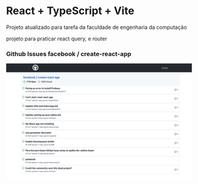 # React + TypeScript + Vite

Projeto atualizado para tarefa da faculdade de engenharia da computação

projeto para praticar react query, e router

### Github Issues facebook / create-react-app
![alt text](image.png)
